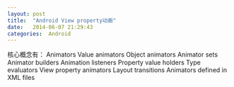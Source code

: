 ```yaml
---
layout: post
title:  "Android View property动画"
date:   2014-06-07 21:29:43
categories:  Android
---
```

核心概念有：
Animators
Value animators
Object animators
Animator sets
Animator builders
Animation listeners
Property value holders
Type evaluators
View property animators
Layout transitions
Animators defined in XML files

